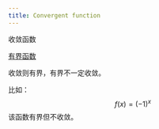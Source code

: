 ```yaml
---
title: Convergent function
---
```




收敛函数

[有界函数](https://zh.wikipedia.org/wiki/%E6%9C%89%E7%95%8C%E5%87%BD%E6%95%B0)

收敛则有界，有界不一定收敛。

比如：
$$
f(x) = (-1)^x
$$
该函数有界但不收敛。
